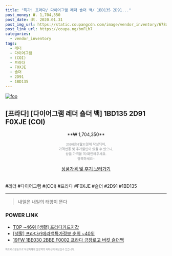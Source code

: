 ```yaml
--- 
title: "특가! 프라다/ 다이어그램 레더 숄더 백/ 1BD135 2D91..." 
post_money: ₩. 1,704,350 
post_date: dt. 2020.01.31 
post_img_url: https://static.coupangcdn.com/image/vendor_inventory/678a/88aec6c274a8e1d20a8ff8be4401fbbda95cf7e7680060731003a90a1081.jpg 
post_link_url: https://coupa.ng/bnFLh7 
categories: 
  - vendor_inventory 
tags: 
  - 레더 
  - 다이어그램 
  - (COI) 
  - 프라다 
  - F0XJE 
  - 숄더 
  - 2D91 
  - 1BD135 
--- 
```

[![foo](https://static.coupangcdn.com/image/vendor_inventory/678a/88aec6c274a8e1d20a8ff8be4401fbbda95cf7e7680060731003a90a1081.jpg)](https://coupa.ng/bnFLh7) 

## [프라다] [다이어그램 레더 숄더 백] 1BD135 2D91 F0XJE (COI) 
<p style="text-align: center;">**₩ 1,704,350**</p> 
<p style="text-align: center;"><span style="color: #898c8f; font-family: Georgia,Times,serif; font-size: 0.75em;">2020년01월31일에 작성되어, <br>가격변동 및 추가할인이 있을 수 있으니,<br> 상품 가격을 꼭!확인해주세요.<br>행복하세요~</span> 
</p>	 
<div markdown="0" style="text-align: center;"><a href="https://coupa.ng/bnFLh7" class="btn btn--success">상품가격 및 후기 보러가기</a></div> 
<br><br> 
  #레더 #다이어그램 #(COI) #프라다 #F0XJE #숄더 #2D91 #1BD135 
<hr> 

> 내일은 내일의 태양이 뜬다 


### POWER LINK

* <a href="https://blog.naver.com/fasyy4321/221778403980" target="_blank"> TOP ~46위 [생활] 프라다카드지갑</a>
* <a href="https://blog.naver.com/sakai111/221775714743" target="_blank"> [생활] 프라다카메라백특가정보 순위 ~40위</a>
* <a href="https://blog.naver.com/santokki14/221785982091" target="_blank">19FW 1BE030 2BBE F0002 프라다 금장로고 버킷 숄더백</a>

<span style="color: #898c8f; font-family: Georgia,Times,serif; font-size: 0.55em;">파트너스활동으로 작성자에게 일정액의 커미션이 제공될수 있습니다.</span> 
